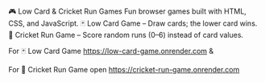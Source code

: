 🎮 Low Card & Cricket Run Games
Fun browser games built with HTML, CSS, and JavaScript.
🃏 Low Card Game – Draw cards; the lower card wins.
🏏 Cricket Run Game – Score random runs (0–6) instead of card values.

 For 🃏 Low Card Game
https://low-card-game.onrender.com   &  

For 🏏 Cricket Run Game 
open https://cricket-run-game.onrender.com 

